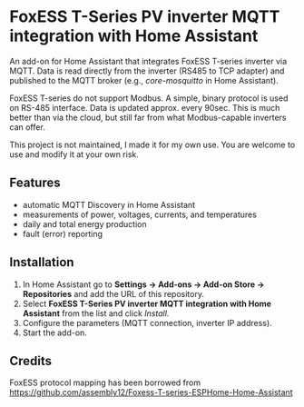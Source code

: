 # FoxESS T-Series PV inverter MQTT integration with Home Assistant

An add-on for Home Assistant that integrates FoxESS T-series inverter via MQTT.
Data is read directly from the inverter (RS485 to TCP adapter) and published to the MQTT broker
(e.g., *core-mosquitto* in Home Assistant).

FoxESS T-series do not support Modbus. A simple, binary protocol is used on RS-485 interface. Data is updated approx. every 90sec. This is much better than via the cloud, but still far from what Modbus-capable inverters can offer.

This project is not maintained, I made it for my own use. You are welcome to use and modify it at your own risk.

## Features
- automatic MQTT Discovery in Home Assistant
- measurements of power, voltages, currents, and temperatures
- daily and total energy production
- fault (error) reporting

## Installation
1. In Home Assistant go to **Settings → Add-ons → Add-on Store → Repositories**
   and add the URL of this repository.
2. Select **FoxESS T-Series PV inverter MQTT integration with Home Assistant** from the list and click *Install*.
3. Configure the parameters (MQTT connection, inverter IP address).
4. Start the add-on.

## Credits
FoxESS protocol mapping has been borrowed from https://github.com/assembly12/Foxess-T-series-ESPHome-Home-Assistant